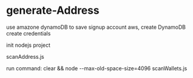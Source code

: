 # generate-Address

use amazone dynamoDB to save
signup account aws, create DynamoDB 
create credentials

init nodejs project

scanAddress.js

run command:
clear &&  node --max-old-space-size=4096 scanWallets.js


